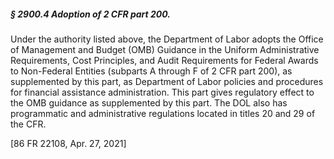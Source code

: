 ##### § 2900.4 Adoption of 2 CFR part 200. #####

Under the authority listed above, the Department of Labor adopts the Office of Management and Budget (OMB) Guidance in the Uniform Administrative Requirements, Cost Principles, and Audit Requirements for Federal Awards to Non-Federal Entities (subparts A through F of 2 CFR part 200), as supplemented by this part, as Department of Labor policies and procedures for financial assistance administration. This part gives regulatory effect to the OMB guidance as supplemented by this part. The DOL also has programmatic and administrative regulations located in titles 20 and 29 of the CFR.

[86 FR 22108, Apr. 27, 2021]